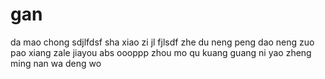 # gan
da mao 
chong
sdjlfdsf
sha xiao zi jl
fjlsdf
zhe du neng peng dao neng zuo
pao xiang
zale 
jiayou
abs
oooppp zhou mo qu kuang guang
ni yao zheng ming
nan wa deng wo 
